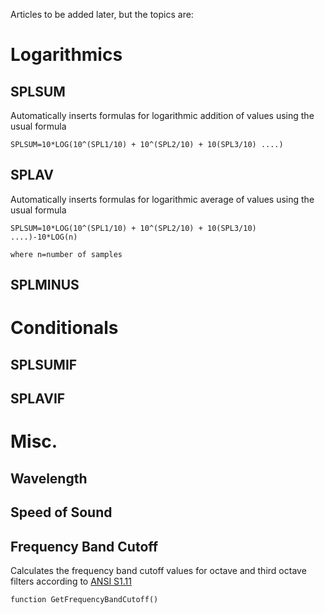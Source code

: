 Articles to be added later, but the topics are:

# Logarithmics

## SPLSUM

Automatically inserts formulas for logarithmic addition of values using the usual formula

`SPLSUM=10*LOG(10^(SPL1/10) + 10^(SPL2/10) + 10(SPL3/10) ....)`

## SPLAV

Automatically inserts formulas for logarithmic average of values using the usual formula

`SPLSUM=10*LOG(10^(SPL1/10) + 10^(SPL2/10) + 10(SPL3/10) ....)-10*LOG(n)`

`where n=number of samples`

## SPLMINUS

# Conditionals

## SPLSUMIF

## SPLAVIF

# Misc.

## Wavelength

## Speed of Sound

## Frequency Band Cutoff

Calculates the frequency band cutoff values for octave and third octave filters according to [ANSI S1.11](https://law.resource.org/pub/us/cfr/ibr/002/ansi.s1.11.2004.pdf)

`function GetFrequencyBandCutoff()`